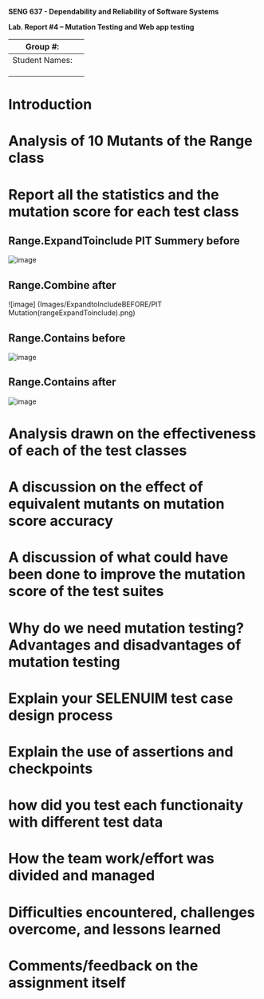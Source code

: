 **SENG 637 - Dependability and Reliability of Software Systems**

**Lab. Report \#4 – Mutation Testing and Web app testing**

| Group \#:      |     |
| -------------- | --- |
| Student Names: |     |
|                |     |
|                |     |
|                |     |

# Introduction

# Analysis of 10 Mutants of the Range class 

# Report all the statistics and the mutation score for each test class
## Range.ExpandToinclude PIT Summery before
![image](https://github.com/jui-kumkum/SENG637_Assignment4_Group4/blob/main/Images/ExpandtoIncludeBEFORE/PIT%20summery%20before(rangeExpandToinclude).png)



## Range.Combine after
![image] (Images/ExpandtoIncludeBEFORE/PIT Mutation(rangeExpandToinclude).png)



## Range.Contains before
![image](https://github.com/seng637-Winter/seng637-a3-niloofarsharifi/assets/17180836/71-edcf-47c4-9c70-df148b343c6d)

## Range.Contains after
![image](https://github.com/seng637-Winter/seng637-a3e39-f8b8-42fd-a0a8-0d97f811eb04)



# Analysis drawn on the effectiveness of each of the test classes

# A discussion on the effect of equivalent mutants on mutation score accuracy

# A discussion of what could have been done to improve the mutation score of the test suites

# Why do we need mutation testing? Advantages and disadvantages of mutation testing

# Explain your SELENUIM test case design process

# Explain the use of assertions and checkpoints

# how did you test each functionaity with different test data

# How the team work/effort was divided and managed

# Difficulties encountered, challenges overcome, and lessons learned

# Comments/feedback on the assignment itself
